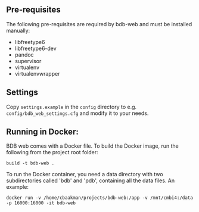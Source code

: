 ## Pre-requisites

The following pre-requisites are required by bdb-web and must be installed
manually:

* libfreetype6
* libfreetype6-dev
* pandoc
* supervisor
* virtualenv
* virtualenvwrapper

## Settings

Copy `settings.example` in the `config` directory to e.g.
`config/bdb_web_settings.cfg` and modify it to your needs.

## Running in Docker:

BDB web comes with a Docker file. To build the Docker image, run the
following from the project root folder:

    build -t bdb-web .

To run the Docker container, you need a data directory with two subdirectories
called 'bdb' and 'pdb', containing all the data files. An example:

    docker run -v /home/cbaakman/projects/bdb-web:/app -v /mnt/cmbi4:/data -p 16000:16000 -it bdb-web
